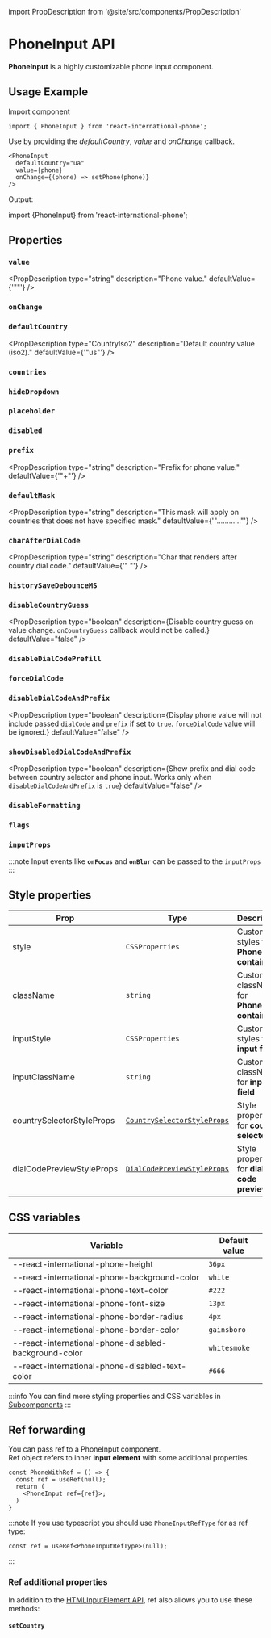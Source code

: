 import PropDescription from '@site/src/components/PropDescription'

# PhoneInput API

**PhoneInput** is a highly customizable phone input component.

## Usage Example

Import component

```tsx
import { PhoneInput } from 'react-international-phone';
```

Use by providing the _defaultCountry_, _value_ and _onChange_ callback.

```tsx
<PhoneInput
  defaultCountry="ua"
  value={phone}
  onChange={(phone) => setPhone(phone)}
/>
```

Output:

import {PhoneInput} from 'react-international-phone';

<PhoneInput defaultCountry="ua" />

## Properties

### `value`

<PropDescription
type="string"
description="Phone value."
defaultValue={'""'}
/>

### `onChange`

<PropDescription
type="(phone: string, meta: { country: ParsedCountry, displayValue: string }) => void"
description="Callback that calls on phone change"
defaultValue="undefined"
/>

### `defaultCountry`

<PropDescription
type="CountryIso2"
description="Default country value (iso2)."
defaultValue={'"us"'}
/>

### `countries`

<PropDescription
type="CountryData[]"
description="An array of available countries to select (and guess)"
defaultValue="defaultCountries"
/>

### `hideDropdown`

<PropDescription
type="boolean"
description="Hide the dropdown icon. Make country selection not accessible."
defaultValue="false"
/>

### `placeholder`

<PropDescription
type="string"
description="Input's placeholder"
defaultValue="undefined"
/>

### `disabled`

<PropDescription
type="boolean"
description="Disable phone input and country selector."
defaultValue="false"
/>

### `prefix`

<PropDescription
type="string"
description="Prefix for phone value."
defaultValue={'"+"'}
/>

### `defaultMask`

<PropDescription
type="string"
description="This mask will apply on countries that does not have specified mask."
defaultValue={'"............"'}
/>

### `charAfterDialCode`

<PropDescription
type="string"
description="Char that renders after country dial code."
defaultValue={'" "'}
/>

### `historySaveDebounceMS`

<PropDescription
type="number"
description="Save value to history if there were not any changes in provided milliseconds timeslot. Undo/redo (ctrl+z/ctrl+shift+z) works only with values that are saved in history"
defaultValue="200"
/>

### `disableCountryGuess`

<PropDescription
type="boolean"
description={<span>Disable country guess on value change. <code>onCountryGuess</code> callback would not be called.</span>}
defaultValue="false"
/>

### `disableDialCodePrefill`

<PropDescription
type="boolean"
description="Disable dial code prefill on initialization. Dial code prefill works only when empty phone value have been provided."
defaultValue="false"
/>

### `forceDialCode`

<PropDescription
type="boolean"
description="Always display the dial code. Dial code can't be removed/changed by keyboard events, but it can be changed by pasting another country phone value."
defaultValue="false"
/>

### `disableDialCodeAndPrefix`

<PropDescription
type="boolean"
description={<span>Display phone value will not include passed <code>dialCode</code> and <code>prefix</code> if set to <code>true</code>. <code>forceDialCode</code> value will be ignored.</span>}
defaultValue="false"
/>

### `showDisabledDialCodeAndPrefix`

<PropDescription
type="boolean"
description={<span>Show prefix and dial code between country selector and phone input. Works only when <code>disableDialCodeAndPrefix</code> is <code>true</code></span>}
defaultValue="false"
/>

### `disableFormatting`

<PropDescription
type="boolean"
description="Disable phone value mask formatting. All formatting characters will not be displayed, but the mask length will be preserved."
defaultValue="false"
/>

### `flags`

<PropDescription
type="CustomFlagImage[]"
description="Custom flag URLs array"
defaultValue="undefined"
/>

### `inputProps`

<PropDescription
type="InputHTMLAttributes"
description="Default input component props"
defaultValue="undefined"
/>

:::note
Input events like **`onFocus`** and **`onBlur`** can be passed to the `inputProps`
:::

## Style properties

| Prop                      | Type                                                                                | Description                                   |
| ------------------------- | ----------------------------------------------------------------------------------- | --------------------------------------------- |
| style                     | `CSSProperties`                                                                     | Custom styles for **PhoneInput container**    |
| className                 | `string`                                                                            | Custom className for **PhoneInput container** |
| inputStyle                | `CSSProperties`                                                                     | Custom styles for **input field**             |
| inputClassName            | `string`                                                                            | Custom className for **input field**          |
| countrySelectorStyleProps | [`CountrySelectorStyleProps`](/docs/Subcomponents%20API/CountrySelector#properties) | Style properties for **country selector**     |
| dialCodePreviewStyleProps | [`DialCodePreviewStyleProps`](/docs/Subcomponents%20API/DialCodePreview#properties) | Style properties for **dial code preview**    |

## CSS variables

| Variable                                              | Default value |
| ----------------------------------------------------- | ------------- |
| --react-international-phone-height                    | `36px`        |
| --react-international-phone-background-color          | `white`       |
| --react-international-phone-text-color                | `#222`        |
| --react-international-phone-font-size                 | `13px`        |
| --react-international-phone-border-radius             | `4px `        |
| --react-international-phone-border-color              | `gainsboro`   |
| --react-international-phone-disabled-background-color | `whitesmoke`  |
| --react-international-phone-disabled-text-color       | `#666`        |

:::info
You can find more styling properties and CSS variables in [Subcomponents](/docs/subcomponents%20API/)
:::

## Ref forwarding

You can pass ref to a PhoneInput component.<br/>
Ref object refers to inner **input element** with some additional properties.

```tsx
const PhoneWithRef = () => {
  const ref = useRef(null);
  return (
    <PhoneInput ref={ref}>;
  )
}
```

:::note
If you use typescript you should use `PhoneInputRefType` for as ref type:

```tsx
const ref = useRef<PhoneInputRefType>(null);
```

:::

### Ref additional properties

In addition to the [HTMLInputElement API](https://developer.mozilla.org/en-US/docs/Web/API/HTMLInputElement), ref also allows you to use these methods:

#### `setCountry`

<PropDescription
type="(iso2: CountryIso2) => void"
description="Set some country value (works same as country selector country item click handler)"
/>
